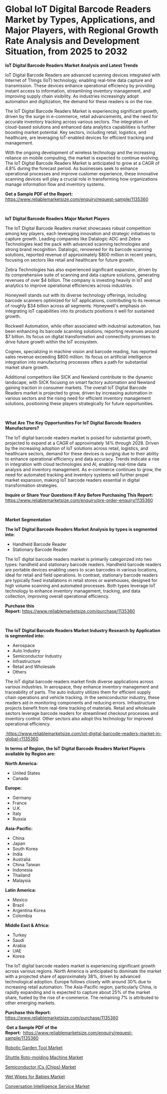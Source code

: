 <p><h1>Global IoT Digital Barcode Readers Market by Types, Applications, and Major Players, with Regional Growth Rate Analysis and Development Situation, from 2025 to 2032</h1></p><p><strong>IoT Digital Barcode Readers Market Analysis and Latest Trends</strong></p>
<p><p>IoT Digital Barcode Readers are advanced scanning devices integrated with Internet of Things (IoT) technology, enabling real-time data capture and transmission. These devices enhance operational efficiency by providing instant access to information, streamlining inventory management, and improving supply chain visibility. As industries increasingly adopt automation and digitization, the demand for these readers is on the rise.</p><p>The IoT Digital Barcode Readers Market is experiencing significant growth, driven by the surge in e-commerce, retail advancements, and the need for accurate inventory tracking across various sectors. The integration of cloud-based solutions and enhanced data analytics capabilities is further boosting market potential. Key sectors, including retail, logistics, and healthcare, are leveraging IoT-enabled devices for efficient tracking and management.</p><p>With the ongoing development of wireless technology and the increasing reliance on mobile computing, the market is expected to continue evolving. The IoT Digital Barcode Readers Market is anticipated to grow at a CAGR of 4.8% during the forecast period. As businesses seek to enhance operational processes and improve customer experience, these innovative scanning devices will play a crucial role in transforming how organizations manage information flow and inventory systems.</p></p>
<p><strong>Get a Sample PDF of the Report:&nbsp;</strong> <a href="https://www.reliablemarketsize.com/enquiry/request-sample/1135360?utm_campaign=1943&utm_medium=2&utm_source=Github&utm_content=ia&utm_term=25032025&utm_id=iot-digital-barcode-readers">https://www.reliablemarketsize.com/enquiry/request-sample/1135360</a></p>
<p>&nbsp;</p>
<p><strong>IoT Digital Barcode Readers Major Market Players</strong></p>
<p><p>The IoT Digital Barcode Readers market showcases robust competition among key players, each leveraging innovation and strategic initiatives to capture growth. Leading companies like Datalogic ADC and Zebra Technologies lead the pack with advanced scanning technologies and strong brand recognition. Datalogic, renowned for its barcode scanning solutions, reported revenue of approximately $800 million in recent years, focusing on sectors like retail and healthcare for future growth.</p><p>Zebra Technologies has also experienced significant expansion, driven by its comprehensive suite of scanning and data capture solutions, generating revenues of over $4 billion. The company is investing heavily in IoT and analytics to improve operational efficiencies across industries.</p><p>Honeywell stands out with its diverse technology offerings, including barcode scanners optimized for IoT applications, contributing to its revenue of roughly $34 billion across all segments. Honeywell's emphasis on integrating IoT capabilities into its products positions it well for sustained growth.</p><p>Rockwell Automation, while often associated with industrial automation, has been enhancing its barcode scanning solutions, reporting revenues around $7 billion. Its focus on digital transformation and connectivity promises to drive future growth within the IoT ecosystem.</p><p>Cognex, specializing in machine vision and barcode reading, has reported sales revenue exceeding $800 million. Its focus on artificial intelligence integration into manufacturing processes offers a path for substantial market share growth.</p><p>Additional competitors like SICK and Newland contribute to the dynamic landscape, with SICK focusing on smart factory automation and Newland gaining traction in consumer markets. The overall IoT Digital Barcode Readers market is projected to grow, driven by increasing automation in various sectors and the rising need for efficient inventory management solutions, positioning these players strategically for future opportunities.</p></p>
<p>&nbsp;</p>
<p><strong>What Are The Key Opportunities For IoT Digital Barcode Readers Manufacturers?</strong></p>
<p><p>The IoT digital barcode readers market is poised for substantial growth, projected to expand at a CAGR of approximately 14% through 2028. Driven by the increasing adoption of IoT solutions across retail, logistics, and healthcare sectors, demand for these devices is surging due to their ability to enhance operational efficiency and data accuracy. Trends indicate a rise in integration with cloud technologies and AI, enabling real-time data analysis and inventory management. As e-commerce continues to grow, the need for automated tracking and inventory systems will further propel market expansion, making IoT barcode readers essential in digital transformation strategies.</p></p>
<p><strong>Inquire or Share Your Questions If Any Before Purchasing This Report:</strong> <a href="https://www.reliablemarketsize.com/enquiry/pre-order-enquiry/1135360?utm_campaign=1943&utm_medium=2&utm_source=Github&utm_content=ia&utm_term=25032025&utm_id=iot-digital-barcode-readers">https://www.reliablemarketsize.com/enquiry/pre-order-enquiry/1135360</a></p>
<p>&nbsp;</p>
<p><strong>Market Segmentation</strong></p>
<p><strong>The IoT Digital Barcode Readers Market Analysis by types is segmented into:</strong></p>
<p><ul><li>Handheld Barcode Reader</li><li>Stationary Barcode Reader</li></ul></p>
<p><p>The IoT digital barcode readers market is primarily categorized into two types: handheld and stationary barcode readers. Handheld barcode readers are portable devices enabling users to scan barcodes in various locations, ideal for retail and field operations. In contrast, stationary barcode readers are typically fixed installations in retail stores or warehouses, designed for high volume scanning and automated processes. Both types leverage IoT technology to enhance inventory management, tracking, and data collection, improving overall operational efficiency.</p></p>
<p><strong>Purchase this Report:&nbsp;</strong><a href="https://www.reliablemarketsize.com/purchase/1135360?utm_campaign=1943&utm_medium=2&utm_source=Github&utm_content=ia&utm_term=25032025&utm_id=iot-digital-barcode-readers">https://www.reliablemarketsize.com/purchase/1135360</a></p>
<p>&nbsp;</p>
<p><strong>The IoT Digital Barcode Readers Market Industry Research by Application is segmented into:</strong></p>
<p><ul><li>Aerospace</li><li>Auto Industry</li><li>Semiconductor Industry</li><li>Infrastructure</li><li>Retail and Wholesale</li><li>Others</li></ul></p>
<p><p>The IoT digital barcode readers market finds diverse applications across various industries. In aerospace, they enhance inventory management and traceability of parts. The auto industry utilizes them for efficient supply chain operations and vehicle tracking. In the semiconductor industry, these readers aid in monitoring components and reducing errors. Infrastructure projects benefit from real-time tracking of materials. Retail and wholesale sectors leverage barcode readers for streamlined checkout processes and inventory control. Other sectors also adopt this technology for improved operational efficiency.</p></p>
<p><a href="https://www.reliablemarketsize.com/iot-digital-barcode-readers-market-in-global-r1135360?utm_campaign=1943&utm_medium=2&utm_source=Github&utm_content=ia&utm_term=25032025&utm_id=iot-digital-barcode-readers">&nbsp;https://www.reliablemarketsize.com/iot-digital-barcode-readers-market-in-global-r1135360</a></p>
<p><strong>In terms of Region, the IoT Digital Barcode Readers Market Players available by Region are:</strong></p>
<p>
    <p> <strong> North America: </strong>
        <ul>
            <li>United States</li>
            <li>Canada</li>
        </ul>
        </p> 
    <p> <strong> Europe: </strong>
        <ul>
            <li>Germany</li>
            <li>France</li>
            <li>U.K.</li>
            <li>Italy</li>
            <li>Russia</li>
        </ul>
        </p> 
    <p> <strong> Asia-Pacific: </strong>
        <ul>
            <li>China</li>
            <li>Japan</li>
            <li>South Korea</li>
            <li>India</li>
            <li>Australia</li>
            <li>China Taiwan</li>
            <li>Indonesia</li>
            <li>Thailand</li>
            <li>Malaysia</li>
        </ul>
        </p> 
    <p> <strong> Latin America: </strong>
        <ul>
            <li>Mexico</li>
            <li>Brazil</li>
            <li>Argentina Korea</li>
            <li>Colombia</li>
        </ul>
        </p> 
    <p> <strong> Middle East & Africa: </strong>
        <ul>
            <li>Turkey</li>
            <li>Saudi</li>
            <li>Arabia</li>
            <li>UAE</li>
            <li>Korea</li>
        </ul>
    </p>
    </p>
<p><p>The IoT digital barcode readers market is experiencing significant growth across various regions. North America is anticipated to dominate the market with a projected share of approximately 38%, driven by advanced technological adoption. Europe follows closely with around 30% due to increasing retail automation. The Asia-Pacific region, particularly China, is rapidly expanding and is expected to capture about 25% of the market share, fueled by the rise of e-commerce. The remaining 7% is attributed to other emerging markets.</p></p>
<p><strong>Purchase this Report: </strong><a href="https://www.reliablemarketsize.com/purchase/1135360?utm_campaign=1943&utm_medium=2&utm_source=Github&utm_content=ia&utm_term=25032025&utm_id=iot-digital-barcode-readers">https://www.reliablemarketsize.com/purchase/1135360</a></p>
<p>&nbsp;<strong>Get a Sample PDF of the Report:&nbsp;&nbsp;</strong><a href="https://www.reliablemarketsize.com/enquiry/request-sample/1135360?utm_campaign=1943&utm_medium=2&utm_source=Github&utm_content=ia&utm_term=25032025&utm_id=iot-digital-barcode-readers">https://www.reliablemarketsize.com/enquiry/request-sample/1135360</a></p>
<p><strong></strong></p>
<p><p><a href="https://github.com/nikkoureta1y/Market-Research-Report-List-1/blob/main/robotic-garden-tool-market.md?utm_campaign=1943&utm_medium=2&utm_source=Github&utm_content=ia&utm_term=25032025&utm_id=iot-digital-barcode-readers">Robotic Garden Tool Market</a></p><p><a href="https://github.com/rndwazeri/Market-Research-Report-List-1/blob/main/shuttle-roto-molding-machine-market.md?utm_campaign=1943&utm_medium=2&utm_source=Github&utm_content=ia&utm_term=25032025&utm_id=iot-digital-barcode-readers">Shuttle Roto-molding Machine Market</a></p><p><a href="https://github.com/dubelsuehsik/Market-Research-Report-List-1/blob/main/semiconductor-ics-chips-market.md?utm_campaign=1943&utm_medium=2&utm_source=Github&utm_content=ia&utm_term=25032025&utm_id=iot-digital-barcode-readers">Semiconductor ICs (Chips) Market</a></p><p><a href="https://github.com/bloggglazaie/Market-Research-Report-List-1/blob/main/wet-wipes-for-babies-market.md?utm_campaign=1943&utm_medium=2&utm_source=Github&utm_content=ia&utm_term=25032025&utm_id=iot-digital-barcode-readers">Wet Wipes for Babies Market</a></p><p><a href="https://github.com/lolahberkik5/Market-Research-Report-List-1/blob/main/conversation-intelligence-service-market.md?utm_campaign=1943&utm_medium=2&utm_source=Github&utm_content=ia&utm_term=25032025&utm_id=iot-digital-barcode-readers">Conversation Intelligence Service Market</a></p></p>